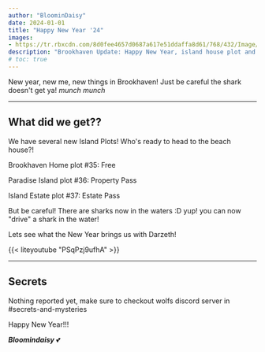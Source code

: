 ```yaml
---
author: "BloominDaisy"
date: 2024-01-01
title: "Happy New Year '24"
images:
- https://tr.rbxcdn.com/8d0fee4657d0687a617e51ddaffa8d61/768/432/Image/Png
description: "Brookhaven Update: Happy New Year, island house plot and sharks!"
# toc: true
---
```


New year, new me, new things in Brookhaven! Just be careful the shark doesn't get ya! _munch munch_

---

## What did we get??

We have several new Island Plots!  Who's ready to head to the beach house?!


Brookhaven Home plot #35: Free

Paradise Island plot #36: Property Pass

Island Estate plot #37: Estate Pass

But be careful! There are sharks now in the waters :D yup! you can now "drive" a shark in the water!


Lets see what the New Year brings us with Darzeth!

{{< liteyoutube "PSqPzj9ufhA" >}}

---


## Secrets

Nothing reported yet, make sure to checkout wolfs discord server in #secrets-and-mysteries 

Happy New Year!!!

_**Bloomindaisy**_ <span class="nowrap"><span class="emojify">💕</span>